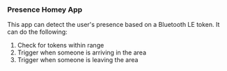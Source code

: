 ### Presence Homey App

This app can detect the user's presence based on a Bluetooth LE token. It can do the following:

1. Check for tokens within range
2. Trigger when someone is arriving in the area
3. Trigger when someone is leaving the area
